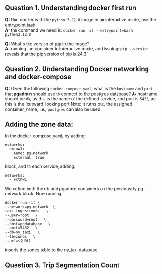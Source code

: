## Question 1. Understanding docker first run 

**Q:** Run docker with the `python:3.12.8` image in an interactive mode, use the entrypoint 
`bash`.\
**A:** the command we need is:
`docker run -it --entrypoint=bash python3.12.8`

**Q:** What's the version of `pip` in the image?\
**A:** running the container in interactive mode, and issuing: `pip --version` reveals that the pip version of pip is 24.3.1

## Question 2. Understanding Docker networking and docker-compose

**Q:** Given the following `docker-compose.yaml`, what is the `hostname` and `port` that **pgadmin** should use to connect to the postgres database?
**A:** hostname should be `db`, as this is the name of the defined service, and port is `5432`, as this is the 'outward' looking port
Note: it rutns out, the assigned container_name, i.e., `postgres` can also be used

## Adding the zone data:
In the docker-compose.yaml, by adding:
```
networks:
  extnw1:
    name: pg-network
    external: true
```
block, and to each service, adding:
```
networks:
  - extnw1
```
We define both the db and pgadmin containers on the previoussly pg-network block.
Now running: 
```
docker run -it \
--network=pg-network  \
taxi_ingest:v001   \
--user=root   \
--password=root   \
--host=pgdatabase   \
--port=5432   \
--db=ny_taxi   \
--tb=zones   \
--url=${URL}
```
inserts the zones table to the ny_taxi database.

## Question 3. Trip Segmentation Count



